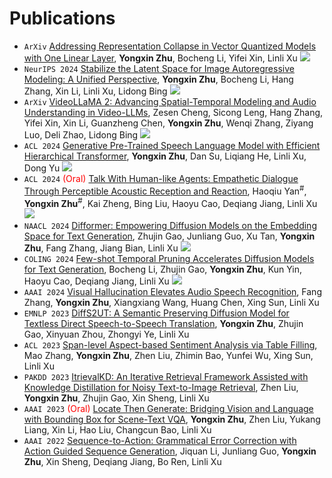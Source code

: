 
# Publications 
- ``ArXiv`` [Addressing Representation Collapse in Vector Quantized Models with One Linear Layer](http://arxiv.org/abs/2411.02038), **Yongxin Zhu**, Bocheng Li, Yifei Xin, Linli Xu [![](https://img.shields.io/github/stars/youngsheen/SimVQ?style=social&label=Code+Stars)](https://github.com/youngsheen/SimVQ)
- ``NeurIPS 2024`` [Stabilize the Latent Space for Image Autoregressive Modeling: A Unified Perspective](http://arxiv.org/abs/2410.12490), **Yongxin Zhu**, Bocheng Li, Hang Zhang, Xin Li, Linli Xu, Lidong Bing [![](https://img.shields.io/github/stars/DAMO-NLP-SG/DiGIT?style=social&label=Code+Stars)](https://github.com/DAMO-NLP-SG/DiGIT)
- ``ArXiv`` [VideoLLaMA 2: Advancing Spatial-Temporal Modeling and Audio Understanding in Video-LLMs](https://arxiv.org/abs/2406.07476), Zesen Cheng, Sicong Leng, Hang Zhang, Yifei Xin, Xin Li, Guanzheng Chen, **Yongxin Zhu**, Wenqi Zhang, Ziyang Luo, Deli Zhao, Lidong Bing [![](https://img.shields.io/github/stars/DAMO-NLP-SG/VideoLLaMA2?style=social&label=Code+Stars)](https://github.com/DAMO-NLP-SG/VideoLLaMA2)
- ``ACL 2024`` [Generative Pre-Trained Speech Language Model with Efficient Hierarchical Transformer](https://aclanthology.org/2024.acl-long.97), **Yongxin Zhu**, Dan Su, Liqiang He, Linli Xu, Dong Yu [![](https://img.shields.io/github/stars/youngsheen/GPST?style=social&label=Code+Stars)](https://github.com/youngsheen/GPST)
- ``ACL 2024`` <span style="color:red">(Oral)</span> [Talk With Human-like Agents: Empathetic Dialogue Through Perceptible Acoustic Reception and Reaction](https://aclanthology.org/2024.acl-long.801), Haoqiu Yan<sup>#</sup>, **Yongxin Zhu**<sup>#</sup>, Kai Zheng, Bing Liu, Haoyu Cao, Deqiang Jiang, Linli Xu [![](https://img.shields.io/github/stars/Haoqiu-Yan/PerceptiveAgent?style=social&label=Code+Stars)](https://github.com/Haoqiu-Yan/PerceptiveAgent)
- ``NAACL 2024`` [Difformer: Empowering Diffusion Models on the Embedding Space for Text Generation](https://aclanthology.org/2024.naacl-long.261), Zhujin Gao, Junliang Guo, Xu Tan, **Yongxin Zhu**, Fang Zhang, Jiang Bian, Linli Xu [![](https://img.shields.io/github/stars/zhjgao/difformer?style=social&label=Code+Stars)](https://github.com/zhjgao/difformer)
- ``COLING 2024`` [Few-shot Temporal Pruning Accelerates Diffusion Models for Text Generation](https://aclanthology.org/2024.lrec-main.637), Bocheng Li, Zhujin Gao, **Yongxin Zhu**, Kun Yin, Haoyu Cao, Deqiang Jiang, Linli Xu [![](https://img.shields.io/github/stars/bc-li/temporal-pruning?style=social&label=Code+Stars)](https://github.com/bc-li/temporal-pruning)
- ``AAAI 2024`` [Visual Hallucination Elevates Audio Speech Recognition](https://ojs.aaai.org/index.php/AAAI/article/download/29926/31618), Fang Zhang, **Yongxin Zhu**, Xiangxiang Wang, Huang Chen, Xing Sun, Linli Xu
- ``EMNLP 2023`` [DiffS2UT: A Semantic Preserving Diffusion Model for Textless Direct Speech-to-Speech Translation](https://aclanthology.org/2023.emnlp-main.709), **Yongxin Zhu**, Zhujin Gao, Xinyuan Zhou, Zhongyi Ye, Linli Xu
- ``ACL 2023`` [Span-level Aspect-based Sentiment Analysis via Table Filling](https://aclanthology.org/2023.acl-long.515), Mao Zhang, **Yongxin Zhu**, Zhen Liu, Zhimin Bao, Yunfei Wu, Xing Sun, Linli Xu
- ``PAKDD 2023`` [ItrievalKD: An Iterative Retrieval Framework Assisted with Knowledge Distillation for Noisy Text-to-Image Retrieval](https://link.springer.com/chapter/10.1007/978-3-031-33380-4_20), Zhen Liu, **Yongxin Zhu**, Zhujin Gao, Xin Sheng, Linli Xu
- ``AAAI 2023`` <span style="color:red">(Oral)</span> [Locate Then Generate: Bridging Vision and Language with Bounding Box for Scene-Text VQA](https://ojs.aaai.org/index.php/AAAI/article/view/26357), **Yongxin Zhu**, Zhen Liu, Yukang Liang, Xin Li, Hao Liu, Changcun Bao, Linli Xu
- ``AAAI 2022`` [Sequence-to-Action: Grammatical Error Correction with Action Guided Sequence Generation](https://ojs.aaai.org/index.php/AAAI/article/view/21345), Jiquan Li, Junliang Guo, **Yongxin Zhu**, Xin Sheng, Deqiang Jiang, Bo Ren, Linli Xu
